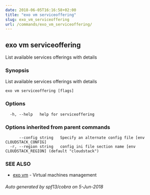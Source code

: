 ```yaml
---
date: 2018-06-05T16:16:58+02:00
title: "exo vm serviceoffering"
slug: exo_vm_serviceoffering
url: /commands/exo_vm_serviceoffering/
---
```

## exo vm serviceoffering

List available services offerings with details

### Synopsis

List available services offerings with details

```
exo vm serviceoffering [flags]
```

### Options

```
  -h, --help   help for serviceoffering
```

### Options inherited from parent commands

```
      --config string   Specify an alternate config file [env CLOUDSTACK_CONFIG]
  -r, --region string   config ini file section name [env CLOUDSTACK_REGION] (default "cloudstack")
```

### SEE ALSO

* [exo vm](/commands/exo_vm/)	 - Virtual machines management

###### Auto generated by spf13/cobra on 5-Jun-2018
